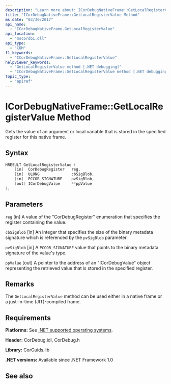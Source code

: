 ```yaml
---
description: "Learn more about: ICorDebugNativeFrame::GetLocalRegisterValue Method"
title: "ICorDebugNativeFrame::GetLocalRegisterValue Method"
ms.date: "03/30/2017"
api_name:
  - "ICorDebugNativeFrame.GetLocalRegisterValue"
api_location:
  - "mscordbi.dll"
api_type:
  - "COM"
f1_keywords:
  - "ICorDebugNativeFrame::GetLocalRegisterValue"
helpviewer_keywords:
  - "GetLocalRegisterValue method [.NET debugging]"
  - "ICorDebugNativeFrame::GetLocalRegisterValue method [.NET debugging]"
topic_type:
  - "apiref"
---
```

# ICorDebugNativeFrame::GetLocalRegisterValue Method

Gets the value of an argument or local variable that is stored in the specified register for this native frame.

## Syntax

```cpp
HRESULT GetLocalRegisterValue (
    [in]  CorDebugRegister   reg,
    [in]  ULONG              cbSigBlob,
    [in]  PCCOR_SIGNATURE    pvSigBlob,
    [out] ICorDebugValue     **ppValue
);
```

## Parameters

 `reg`
 [in] A value of the "CorDebugRegister" enumeration that specifies the register containing the value.

 `cbSigBlob`
 [in] An integer that specifies the size of the binary metadata signature which is referenced by the `pvSigBlob` parameter.

 `pvSigBlob`
 [in] A `PCCOR_SIGNATURE` value that points to the binary metadata signature of the value's type.

 `ppValue`
 [out] A pointer to the address of an "ICorDebugValue" object representing the retrieved value that is stored in the specified register.

## Remarks

The `GetLocalRegisterValue` method can be used either in a native frame or a just-in-time (JIT)-compiled frame.

## Requirements

 **Platforms:** See [.NET supported operating systems](https://github.com/dotnet/core/blob/main/os-lifecycle-policy.md).

 **Header:** CorDebug.idl, CorDebug.h

 **Library:** CorGuids.lib

 **.NET versions:** Available since .NET Framework 1.0

## See also
